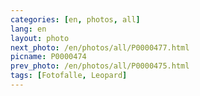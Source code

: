 ```yaml
---
categories: [en, photos, all]
lang: en
layout: photo
next_photo: /en/photos/all/P0000477.html
picname: P0000474
prev_photo: /en/photos/all/P0000475.html
tags: [Fotofalle, Leopard]
---
```

